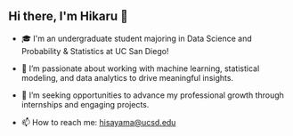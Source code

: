 ## Hi there, I'm Hikaru 👋

- 🎓 I'm an undergraduate student majoring in Data Science and Probability & Statistics at UC San Diego!
  
- 🔭 I’m passionate about working with machine learning, statistical modeling, and data analytics to drive meaningful insights.

- 🌱 I’m seeking opportunities to advance my professional growth through internships and engaging projects.

- 📫 How to reach me: hisayama@ucsd.edu
